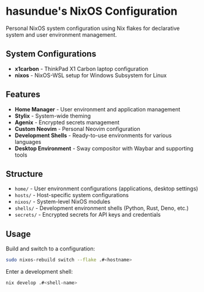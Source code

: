 # hasundue's NixOS Configuration

Personal NixOS system configuration using Nix flakes for declarative system and user environment management.

## System Configurations

- **x1carbon** - ThinkPad X1 Carbon laptop configuration
- **nixos** - NixOS-WSL setup for Windows Subsystem for Linux

## Features

- **Home Manager** - User environment and application management
- **Stylix** - System-wide theming
- **Agenix** - Encrypted secrets management
- **Custom Neovim** - Personal Neovim configuration
- **Development Shells** - Ready-to-use environments for various languages
- **Desktop Environment** - Sway compositor with Waybar and supporting tools

## Structure

- `home/` - User environment configurations (applications, desktop settings)
- `hosts/` - Host-specific system configurations
- `nixos/` - System-level NixOS modules
- `shells/` - Development environment shells (Python, Rust, Deno, etc.)
- `secrets/` - Encrypted secrets for API keys and credentials

## Usage

Build and switch to a configuration:
```bash
sudo nixos-rebuild switch --flake .#<hostname>
```

Enter a development shell:
```bash
nix develop .#<shell-name>
```

